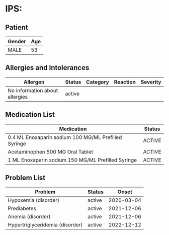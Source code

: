 # IPS:

## Patient

|Gender|Age|
|---|---|
|MALE|53|

## Allergies and Intolerances

|Allergen|Status|Category|Reaction|Severity|
|---|---|---|---|---|
|No information about allergies|active||||

## Medication List

|Medication|Status|
|---|---|
|0.4 ML Enoxaparin sodium 100 MG/ML Prefilled Syringe|ACTIVE|
|Acetaminophen 500 MG Oral Tablet|ACTIVE|
|1 ML Enoxaparin sodium 150 MG/ML Prefilled Syringe|ACTIVE|

## Problem List

|Problem|Status|Onset|
|---|---|---|
|Hypoxemia (disorder)|active|2020-03-04|
|Prediabetes|active|2021-12-06|
|Anemia (disorder)|active|2021-12-06|
|Hypertriglyceridemia (disorder)|active|2022-12-12|

